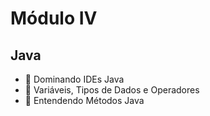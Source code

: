 # Módulo IV

## Java

- :stop_sign: Dominando IDEs Java
- :stop_sign: Variáveis, Tipos de Dados e Operadores
- :stop_sign: Entendendo Métodos Java

